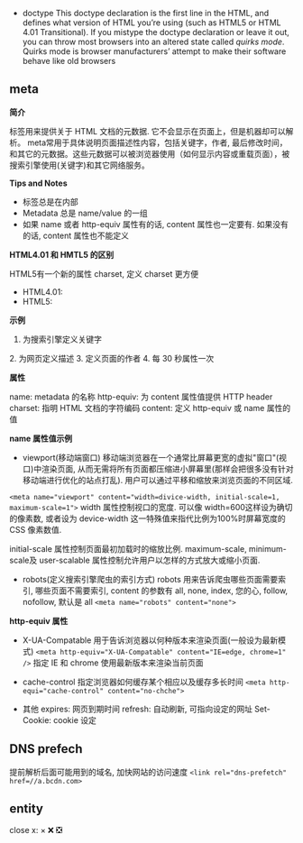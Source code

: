 
- doctype
This doctype declaration is the  first line in the HTML, and defines what version of HTML you’re using (such as HTML5 or HTML 4.01 Transitional).
If you mistype the doctype declaration or leave it out, you can throw most browsers into an altered state called *quirks mode*. 
Quirks mode is browser manufacturers’ attempt to make their software behave like  old browsers

## meta

**简介**

<meta> 标签用来提供关于 HTML 文档的元数据. 它不会显示在页面上，但是机器却可以解析。
meta常用于具体说明页面描述性内容，包括关键字，作者, 最后修改时间，和其它的元数据。这些元数据可以被浏览器使用（如何显示内容或重载页面），被搜索引擎使用(关键字)和其它网络服务。

**Tips and Notes**

* <meta>标签总是在<head>内部
* Metadata 总是 name/value 的一组
* 如果 name 或者 http-equiv 属性有的话, content 属性也一定要有. 如果没有的话, content 属性也不能定义

**HTML4.01 和 HMTL5 的区别**

HTML5有一个新的属性 charset, 定义 charset 更方便
* HTML4.01: <meta http-equiv="content-type" content="text/html; charset=UTF-8">
* HTML5: <meta charset="UTF-8">

**示例**

1. 为搜索引擎定义关键字
<meta name="keywords" content="HTML, CSS, JavaScript">
2. 为网页定义描述
<meta name="decription" content="rainyleo blog">
3. 定义页面的作者
<meta name="author" content="rainyleo">
4. 每 30 秒属性一次
<meta http-equiv="refresh" content="30">

**属性**

name: metadata 的名称
http-equiv: 为 content 属性值提供 HTTP header
charset: 指明 HTML 文档的字符编码
content: 定义 http-equiv 或 name 属性的值

**name 属性值示例**

* viewport(移动端窗口)
移动端浏览器在一个通常比屏幕更宽的虚拟"窗口"(视口)中渲染页面, 从而无需将所有页面都压缩进小屏幕里(那样会把很多没有针对移动端进行优化的站点打乱). 用户可以通过平移和缩放来浏览页面的不同区域.

`<meta name="viewport" content="width=divice-width, initial-scale=1, maximum-scale=1">`
width 属性控制视口的宽度. 可以像 width=600这样设为确切的像素数, 或者设为 device-width 这一特殊值来指代比例为100%时屏幕宽度的 CSS 像素数值.

initial-scale 属性控制页面最初加载时的缩放比例. maximum-scale, minimum-scale及 user-scalable 属性控制允许用户以怎样的方式放大或缩小页面.

* robots(定义搜索引擎爬虫的索引方式)
robots 用来告诉爬虫哪些页面需要索引, 哪些页面不需要索引, content 的参数有 all, none, index, 您的心, follow, nofollow, 默认是 all
`<meta name="robots" content="none">`


**http-equiv 属性**

* X-UA-Compatable
用于告诉浏览器以何种版本来渲染页面(一般设为最新模式)
`<meta http-equiv="X-UA-Compatable" content="IE=edge, chrome=1" />`
指定 IE 和 chrome 使用最新版本来渲染当前页面

* cache-control
指定浏览器如何缓存某个相应以及缓存多长时间
`<meta http-equi="cache-control" content="no-chche">`

* 其他
expires: 网页到期时间
refresh: 自动刷新, 可指向设定的网址
Set-Cookie: cookie 设定


## DNS prefech

提前解析后面可能用到的域名, 加快网站的访问速度
`<link rel="dns-prefetch" href=//a.bcdn.com>`


## entity

close x: &times; &#x274C; &#x274E;
